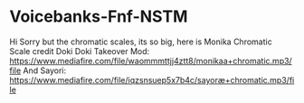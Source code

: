 # Voicebanks-Fnf-NSTM
Hi
Sorry but the chromatic scales, its so big, here is Monika Chromatic Scale credit Doki Doki Takeover Mod: https://www.mediafire.com/file/waommmttjj4ztt8/monikaa+chromatic.mp3/file
And Sayori: https://www.mediafire.com/file/iqzsnsuep5x7b4c/sayoræ+chromatic.mp3/file
